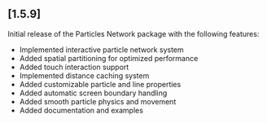 ## [1.5.9] 

Initial release of the Particles Network package with the following features:

* Implemented interactive particle network system
* Added spatial partitioning for optimized performance
* Added touch interaction support
* Implemented distance caching system
* Added customizable particle and line properties
* Added automatic screen boundary handling
* Added smooth particle physics and movement
* Added documentation and examples
